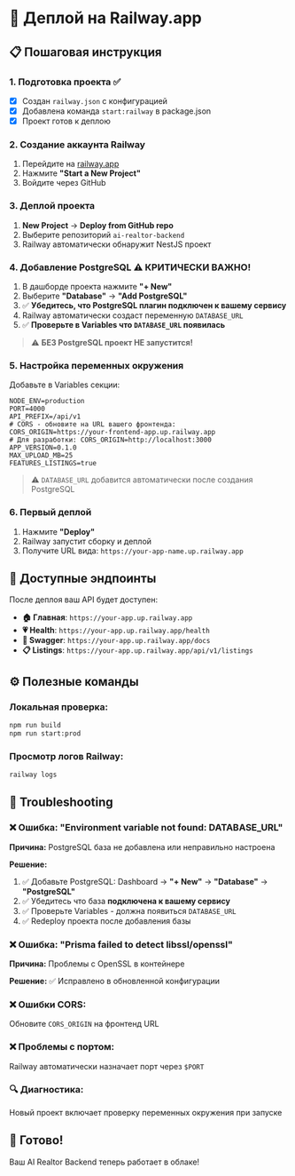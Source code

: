 # 🚂 Деплой на Railway.app

## 📋 Пошаговая инструкция

### 1. Подготовка проекта ✅
- [x] Создан `railway.json` с конфигурацией
- [x] Добавлена команда `start:railway` в package.json
- [x] Проект готов к деплою

### 2. Создание аккаунта Railway
1. Перейдите на [railway.app](https://railway.app)
2. Нажмите **"Start a New Project"**
3. Войдите через GitHub

### 3. Деплой проекта
1. **New Project** → **Deploy from GitHub repo**
2. Выберите репозиторий `ai-realtor-backend`
3. Railway автоматически обнаружит NestJS проект

### 4. Добавление PostgreSQL ⚠️ КРИТИЧЕСКИ ВАЖНО!
1. В дашборде проекта нажмите **"+ New"**
2. Выберите **"Database"** → **"Add PostgreSQL"**
3. ✅ **Убедитесь, что PostgreSQL плагин подключен к вашему сервису**
4. Railway автоматически создаст переменную `DATABASE_URL`
5. ✅ **Проверьте в Variables что `DATABASE_URL` появилась**

> ⚠️ **БЕЗ PostgreSQL проект НЕ запустится!**

### 5. Настройка переменных окружения
Добавьте в Variables секции:

```env
NODE_ENV=production
PORT=4000
API_PREFIX=/api/v1
# CORS - обновите на URL вашего фронтенда:
CORS_ORIGIN=https://your-frontend-app.up.railway.app
# Для разработки: CORS_ORIGIN=http://localhost:3000
APP_VERSION=0.1.0
MAX_UPLOAD_MB=25
FEATURES_LISTINGS=true
```

> ⚠️ `DATABASE_URL` добавится автоматически после создания PostgreSQL

### 6. Первый деплой
1. Нажмите **"Deploy"**
2. Railway запустит сборку и деплой
3. Получите URL вида: `https://your-app-name.up.railway.app`

## 🔗 Доступные эндпоинты

После деплоя ваш API будет доступен:

- **🏠 Главная**: `https://your-app.up.railway.app`
- **💗 Health**: `https://your-app.up.railway.app/health`
- **📖 Swagger**: `https://your-app.up.railway.app/docs`
- **📋 Listings**: `https://your-app.up.railway.app/api/v1/listings`

## ⚙️ Полезные команды

### Локальная проверка:
```bash
npm run build
npm run start:prod
```

### Просмотр логов Railway:
```bash
railway logs
```

## 🔧 Troubleshooting

### ❌ Ошибка: "Environment variable not found: DATABASE_URL"
**Причина:** PostgreSQL база не добавлена или неправильно настроена

**Решение:**
1. ✅ Добавьте PostgreSQL: Dashboard → **"+ New"** → **"Database"** → **"PostgreSQL"**
2. ✅ Убедитесь что база **подключена к вашему сервису**
3. ✅ Проверьте Variables - должна появиться `DATABASE_URL`
4. ✅ Redeploy проекта после добавления базы

### ❌ Ошибка: "Prisma failed to detect libssl/openssl"
**Причина:** Проблемы с OpenSSL в контейнере

**Решение:** ✅ Исправлено в обновленной конфигурации

### ❌ Ошибки CORS:
Обновите `CORS_ORIGIN` на фронтенд URL

### ❌ Проблемы с портом:
Railway автоматически назначает порт через `$PORT`

### 🔍 Диагностика:
Новый проект включает проверку переменных окружения при запуске

## 🚀 Готово!

Ваш AI Realtor Backend теперь работает в облаке!
